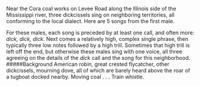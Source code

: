 Near the Cora coal works on Levee Road along the Illinois side of the Mississippi river, three dickcissels sing on neighboring territories, all conforming to the local dialect. Here are 5 songs from the first male. 

For these males, each song is preceded by at least one call, and often more: _dick, dick, dick_. Next comes a relatively high, complex single phrase, then typically three low notes followed by a high trill. Sometimes that high trill is left off the end, but otherwise these males sing with one voice, all three agreeing on the details of the _dick_ call and the song for this neighborhood. 
#####Background
American robin, great crested flycatcher, other dickcissels, mourning dove, all of which are barely heard above the roar of a tugboat docked nearby. Moving coal . . . Train whistle. 

